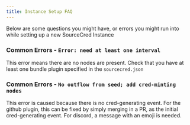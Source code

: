 ```yaml
---
title: Instance Setup FAQ
---
```


Below are some questions you might have, or errors you might run into while
setting up a new SourceCred Instance

### Common Errors - `Error: need at least one interval`

This error means there are no nodes are present. Check that you have 
at least one bundle plugin specified in the `sourcecred.json`

### Common Errors -  `No outflow from seed; add cred-minting nodes`

This error is caused because there is no cred-generating event. For the github plugin, this can be fixed by simply merging in a PR, as the initial cred-generating event. For discord, a message with an emoji is needed.